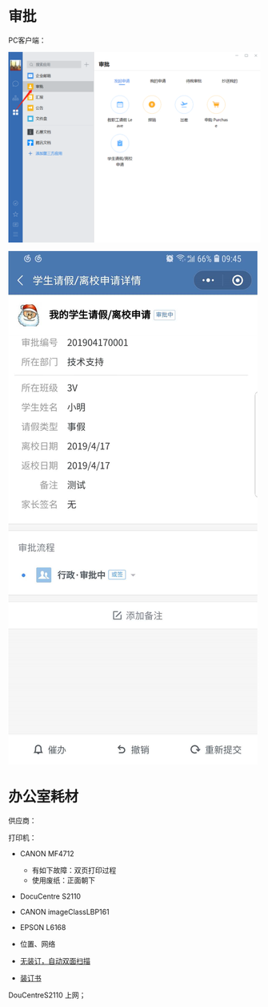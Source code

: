 # 审批

PC客户端：

![1555466624124](media/1555466624124.png)



![1555466685256](media/1555466685256.png)







# 办公室耗材

供应商：

打印机：

- CANON MF4712
  - 有如下故障：双页打印过程
  - 使用废纸：正面朝下
- DocuCentre S2110
- CANON imageClassLBP161
- EPSON L6168

- 位置、网络

- [无装订，自动双面扫描](https://detail.tmall.com/item.htm?spm=a230r.1.14.22.3a362a4fcQQ6rf&id=39982630894&ns=1&abbucket=5&skuId=3654013253560)
- [装订书](https://detail.tmall.com/item.htm?spm=a230r.1.14.6.f57c5bb8qvvuAw&id=574849632380&cm_id=140105335569ed55e27b&abbucket=5)

  



DouCentreS2110 上网；

